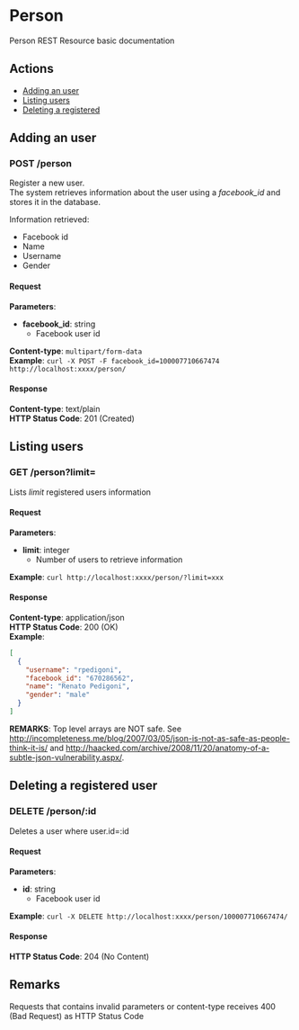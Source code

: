 Person
======

Person REST Resource basic documentation

## Actions
- [Adding an user](#post-person)
- [Listing users](#get-personlimit)
- [Deleting a registered](#delete-personid)

## Adding an user

### POST /person

Register a new user.  
The system retrieves information about the user using a *facebook_id* and stores it in the database.  
  
Information retrieved:
- Facebook id
- Name
- Username
- Gender

#### Request

**Parameters**:
- **facebook_id**: string
  - Facebook user id

**Content-type**: `multipart/form-data`  
**Example**: `curl -X POST -F facebook_id=100007710667474 http://localhost:xxxx/person/`

#### Response

**Content-type**: text/plain  
**HTTP Status Code**: 201 (Created)  

## Listing users

### GET /person?limit=

Lists *limit* registered users information

#### Request

**Parameters**:
- **limit**: integer
  - Number of users to retrieve information

**Example**: `curl http://localhost:xxxx/person/?limit=xxx`

#### Response

**Content-type**: application/json  
**HTTP Status Code**: 200 (OK)  
**Example**:  

```JSON
[
  {
    "username": "rpedigoni",
    "facebook_id": "670286562",
    "name": "Renato Pedigoni",
    "gender": "male"
  }
]

```

**REMARKS**: Top level arrays are NOT safe. See http://incompleteness.me/blog/2007/03/05/json-is-not-as-safe-as-people-think-it-is/ and http://haacked.com/archive/2008/11/20/anatomy-of-a-subtle-json-vulnerability.aspx/.

## Deleting a registered user

### DELETE /person/:id

Deletes a user where user.id=:id

#### Request

**Parameters**:
- **id**: string
  - Facebook user id

**Example**: `curl -X DELETE http://localhost:xxxx/person/100007710667474/`

#### Response

**HTTP Status Code**: 204 (No Content)  

## Remarks

Requests that contains invalid parameters or content-type receives 400 (Bad Request) as HTTP Status Code

